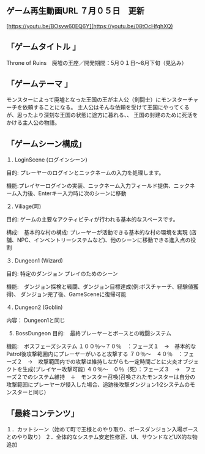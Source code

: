 ゲーム再生動画URL ７月０５日　更新
--
[https://youtu.be/BOsvw60EQ6Y](https://youtu.be/08tOcHfghXQ)


「ゲームタイトル 」
--
Throne of Ruins　廃墟の王座／開発期間：5月０１日～8月下旬（見込み）


「ゲームテーマ 」
--
モンスターによって廃墟となった王国の王が主人公（剣闘士）にモンスターチャーチを依頼することになる。
主人公はそんな依頼を受けて王国にやってくるが、思ったより深刻な王国の状態に途方に暮れる、、
王国の封建のために死活をかける主人公の物語。


「ゲームシーン構成」
--
１. LoginScene (ログインシーン)

目的: プレーヤーのログインとニックネームの入力を処理します。

機能:プレイヤーログインの実装、ニックネーム入力フィールド提供、ニックネーム入力後、Enterキー入力時に次のシーンに移動

２. Viliage(町)

目的: ゲームの主要なアクティビティが行われる基本的なスペースです。

構成:　基本的な村の構成: プレーヤーが活動できる基本的な村の環境を実現 (店舗、NPC、インベントリーシステムなど)、他のシーンに移動できる進入点の役割

３. Dungeon1 (Wizard)

目的: 特定のダンジョン プレイのためのシーン

機能:　ダンジョン探検と戦闘、ダンジョン目標達成(例:ボスチャーチ、経験値獲得)、	ダンジョン完了後、GameSceneに復帰可能

４. Dungeon2 (Goblin)

内容： Dungeon1と同じ

5. BossDungeon
目的:　最終プレーヤーとボースとの戦闘システム

機能:　ボスフェーズシステム
１００％～７０％　：フェーズ１　→　基本的なPatrol後攻撃範囲内にプレーヤーがいると攻撃する
７０％～　４０％　：フェーズ２　→　攻撃範囲内での攻撃は維持しながらも一定時間ごとに火炎オブジェクトを生成(プレイヤー攻撃可能)
４０％～　０％（死）：フェーズ３　→　フェーズ２でのシステム維持　＋　モンスター召喚(召喚されたモンスターは自分の攻撃範囲にプレーヤーが侵入した場合、追跡後攻撃ダンジョン1·2システムのモンスターと同じ）
   

「最終コンテンツ」
--
１．カットシーン（始めて町で王様とのやり取り、ボースダンジョン入場ボースとのやり取り）
２．全体的なシステム安定性修正、UI、サウンドなどUX的な物追加

